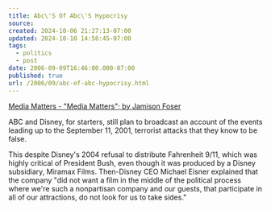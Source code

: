 ```yaml
---
title: Abc\'S Of Abc\'S Hypocrisy
source: 
created: 2024-10-06 21:27:13-07:00
updated: 2024-10-10 14:58:45-07:00
tags:
  - politics
  - post
date: 2006-09-09T16:46:00.000-07:00
published: true
url: /2006/09/abc-of-abc-hypocrisy.html
---
```



[Media Matters - "Media Matters"; by Jamison Foser](http://mediamatters.org/items/200609090003?src=newsbox-atrios.blogspot.com "Media Matters - ")  
  
ABC and Disney, for starters, still plan to broadcast an account of the events leading up to the September 11, 2001, terrorist attacks that they know to be false.  
  
This despite Disney's 2004 refusal to distribute Fahrenheit 9/11, which was highly critical of President Bush, even though it was produced by a Disney subsidiary, Miramax Films. Then-Disney CEO Michael Eisner explained that the company "did not want a film in the middle of the political process where we're such a nonpartisan company and our guests, that participate in all of our attractions, do not look for us to take sides."